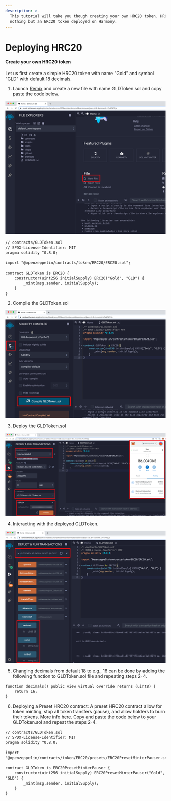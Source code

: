 ```yaml
---
description: >-
  This tutorial will take you though creating your own HRC20 token. HRC20 is
  nothing but an ERC20 token deployed on Harmony.
---
```


# Deploying HRC20

#### Create your own HRC20 token

Let us first create a simple HRC20 token with name "Gold" and symbol "GLD" with default 18 decimals.

1. Launch [Remix](https://remix.ethereum.org/) and create a new file with name GLDToken.sol and copy paste the code below.

![](../../.gitbook/assets/new-file.png)

```text
// contracts/GLDToken.sol
// SPDX-License-Identifier: MIT
pragma solidity ^0.8.0;

import "@openzeppelin/contracts/token/ERC20/ERC20.sol";

contract GLDToken is ERC20 {
    constructor(uint256 initialSupply) ERC20("Gold", "GLD") {
        _mint(msg.sender, initialSupply);
    }
}
```

2. Compile the GLDToken.sol

![](../../.gitbook/assets/compile%20%281%29.png)

3. Deploy the GLDToken.sol

![](../../.gitbook/assets/deploy%20%281%29.png)

4. Interacting with the deployed GLDToken.

![](../../.gitbook/assets/deployed%20%281%29.png)

5. Changing decimals from default 18 to e.g., 16 can be done by adding the following function to GLDToken.sol file and repeating steps 2-4.

```text
function decimals() public view virtual override returns (uint8) {
    return 16;
}
```

6. Deploying a Preset HRC20 contract: A preset HRC20 contract allow for token minting, stop all token transfers \(pause\), and allow holders to burn their tokens. More info [here](https://docs.openzeppelin.com/contracts/4.x/erc20#Presets). Copy and paste the code below to your GLDToken.sol and repeat the steps 2-4.

```text
// contracts/GLDToken.sol
// SPDX-License-Identifier: MIT
pragma solidity ^0.8.0;

import "@openzeppelin/contracts/token/ERC20/presets/ERC20PresetMinterPauser.sol";

contract GLDToken is ERC20PresetMinterPauser {
    constructor(uint256 initialSupply) ERC20PresetMinterPauser("Gold", "GLD") {
        _mint(msg.sender, initialSupply);
    }
}
```



